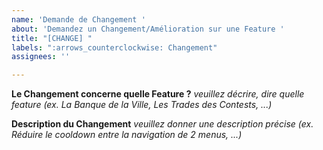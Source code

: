 ```yaml
---
name: 'Demande de Changement '
about: 'Demandez un Changement/Amélioration sur une Feature '
title: "[CHANGE] "
labels: ":arrows_counterclockwise: Changement"
assignees: ''

---
```


**Le Changement concerne quelle Feature ?**
_veuillez décrire, dire quelle feature (ex. La Banque de la Ville, Les Trades des Contests, ...)_

**Description du Changement**
_veuillez donner une description précise (ex. Réduire le cooldown entre la navigation de 2 menus, ...)_
